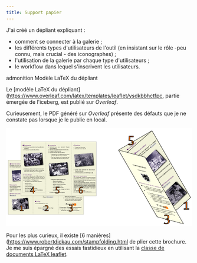 ```yaml
---
title: Support papier
---
```


J'ai créé un dépliant expliquant :

-   comment se connecter à la galerie ;
-   les différents types d'utilisateurs de l'outil (en insistant sur
    le rôle -peu connu, mais crucial - des iconographes) ;
-   l'utilisation de la galerie par chaque type d'utilisateurs ;
-   le workflow dans lequel s'inscrivent les utilisateurs.

 admonition
Modèle LaTeX du dépliant

Le \[modèle LaTeX du
dépliant\](<https://www.overleaf.com/latex/templates/leaflet/ysdkbbhctfpc>,
partie émergée de l'iceberg, est publié sur *Overleaf*.

Curieusement, le PDF généré sur *Overleaf* présente des défauts que je
ne constate pas lorsque je le publie en local.

![](graphics/leaflet-pliage.png)

Pour les plus curieux, il existe \[6
manières\](<https://www.robertdickau.com/stampfolding.html> de plier
cette brochure. Je me suis épargné des essais fastidieux en utilisant la
[classe de documents LaTeX leaflet]().

